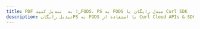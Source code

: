 ---title: PDF را به  تبدیل کنیدFODS، PS به FODS مبدل رایگان یا Curl SDKdescription: تبدیل رایگانPS به FODS با استفاده از Curl Cloud APIs & SDK همچنین اسناد PDF را در Cloud ایجاد، ویرایش و رندر کنید.---